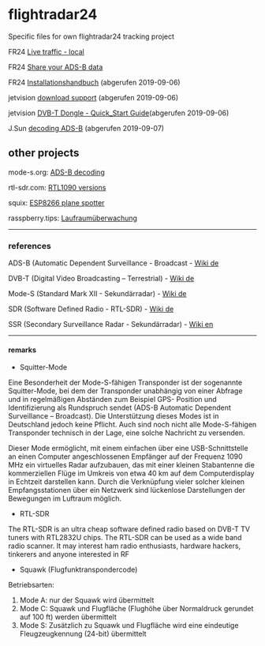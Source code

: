 # flightradar24
Specific files for own flightradar24 tracking project

FR24 [Live traffic - local](https://www.flightradar24.com/50.88,9.73/10)

FR24 [Share your ADS-B data](https://www.flightradar24.com/share-your-data)

FR24 [Installationshandbuch](fr24feed-manual.pdf) (abgerufen 2019-09-06)

jetvision [download support](https://rtl1090.com) (abgerufen 2019-09-06)

jetvision [DVB-T Dongle - Quick_Start Guide](Quick_Start_Dongle_20171231.pdf)(abgerufen 2019-09-06)

J.Sun [decoding ADS-B](the_1090mhz_riddle-junzi_sun_2019-09-07.pdf) (abgerufen 2019-09-07)


## other projects

mode-s.org: [ADS-B decoding](https://github.com/junzis/the-1090mhz-riddle)

rtl-sdr.com: [RTL1090 versions](https://www.rtl-sdr.com/tag/rtl1090/)

squix: [ESP8266 plane spotter](https://blog.squix.org/2016/07/esp8266-based-plane-spotter-how-to.html)

rasspberry.tips: [Laufraumüberwachung](http://raspberry.tips/raspberrypi-tutorials/lueftraumueberwachung-mit-dem-raspberry-pi/)

---

### references

ADS-B (Automatic Dependent Surveillance - Broadcast - [Wiki de](https://de.wikipedia.org/wiki/Automatic_Dependent_Surveillance)

DVB-T (Digital Video Broadcasting – Terrestrial) - [Wiki de](https://de.wikipedia.org/wiki/DVB-T)

Mode-S (Standard Mark XII - Sekundärradar) - [Wiki de](https://de.wikipedia.org/wiki/Sekund%C3%A4rradar#Mode_S)

SDR (Software Defined Radio - RTL-SDR) - [Wiki de](https://de.wikipedia.org/wiki/Software_Defined_Radio)

SSR (Secondary Surveillance Radar - Sekundärradar) - [Wiki en](https://en.wikipedia.org/wiki/Secondary_surveillance_radar)

---

#### remarks

+ Squitter-Mode

Eine Besonderheit der Mode-S-fähigen Transponder ist der sogenannte Squitter-Mode, bei dem der Transponder unabhängig von einer Abfrage und in regelmäßigen Abständen zum Beispiel GPS- Position und Identifizierung als Rundspruch sendet (ADS-B Automatic Dependent Surveillance – Broadcast). Die Unterstützung dieses Modes ist in Deutschland jedoch keine Pflicht. Auch sind noch nicht alle Mode-S-fähigen Transponder technisch in der Lage, eine solche Nachricht zu versenden.

Dieser Mode ermöglicht, mit einem einfachen über eine USB-Schnittstelle an einen Computer angeschlossenen Empfänger auf der Frequenz 1090 MHz ein virtuelles Radar aufzubauen, das mit einer kleinen Stabantenne die kommerziellen Flüge im Umkreis von etwa 40 km auf dem Computerdisplay in Echtzeit darstellen kann. Durch die Verknüpfung vieler solcher kleinen Empfangsstationen über ein Netzwerk sind lückenlose Darstellungen der Bewegungen im Luftraum möglich.

+ RTL-SDR
 
The RTL-SDR is an ultra cheap software defined radio based on DVB-T TV tuners with RTL2832U chips. The RTL-SDR can be used as a wide band radio scanner. It may interest ham radio enthusiasts, hardware hackers, tinkerers and anyone interested in RF

+ Squawk (Flugfunktranspondercode)

Betriebsarten:
1. Mode A: nur der Squawk wird übermittelt
2. Mode C: Squawk und Flugfläche (Flughöhe über Normaldruck gerundet auf 100 ft) werden übermittelt
3. Mode S: Zusätzlich zu Squawk und Flugfläche wird eine eindeutige Fleugzeugkennung (24-bit) übermittelt

[]()
